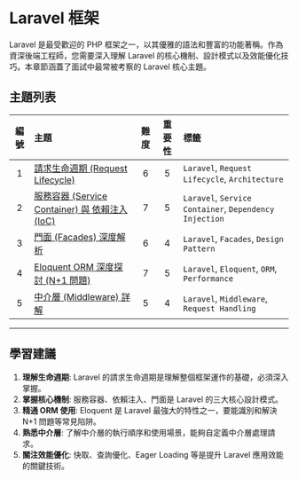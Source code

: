 # Laravel 框架

Laravel 是最受歡迎的 PHP 框架之一，以其優雅的語法和豐富的功能著稱。作為資深後端工程師，您需要深入理解 Laravel 的核心機制、設計模式以及效能優化技巧。本章節涵蓋了面試中最常被考察的 Laravel 核心主題。

## 主題列表

| 編號 | 主題 | 難度 | 重要性 | 標籤 |
| :---: | :--- | :---: | :---: | :--- |
| 1 | [請求生命週期 (Request Lifecycle)](./request_lifecycle.md) | 6 | 5 | `Laravel`, `Request Lifecycle`, `Architecture` |
| 2 | [服務容器 (Service Container) 與 依賴注入 (IoC)](./service_container_and_ioc.md) | 7 | 5 | `Laravel`, `Service Container`, `Dependency Injection` |
| 3 | [門面 (Facades) 深度解析](./facades_explained.md) | 6 | 4 | `Laravel`, `Facades`, `Design Pattern` |
| 4 | [Eloquent ORM 深度探討 (N+1 問題)](./eloquent_orm_deep_dive.md) | 7 | 5 | `Laravel`, `Eloquent`, `ORM`, `Performance` |
| 5 | [中介層 (Middleware) 詳解](./middleware_in_depth.md) | 5 | 4 | `Laravel`, `Middleware`, `Request Handling` |

---

## 學習建議

1.  **理解生命週期**: Laravel 的請求生命週期是理解整個框架運作的基礎，必須深入掌握。
2.  **掌握核心機制**: 服務容器、依賴注入、門面是 Laravel 的三大核心設計模式。
3.  **精通 ORM 使用**: Eloquent 是 Laravel 最強大的特性之一，要能識別和解決 N+1 問題等常見陷阱。
4.  **熟悉中介層**: 了解中介層的執行順序和使用場景，能夠自定義中介層處理請求。
5.  **關注效能優化**: 快取、查詢優化、Eager Loading 等是提升 Laravel 應用效能的關鍵技術。
